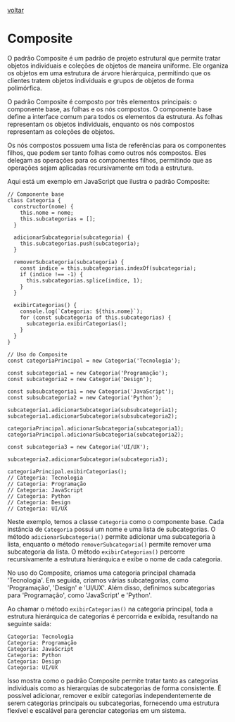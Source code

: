 [voltar](/README.md)

# Composite

O padrão Composite é um padrão de projeto estrutural que permite tratar objetos individuais e coleções de objetos de maneira uniforme. Ele organiza os objetos em uma estrutura de árvore hierárquica, permitindo que os clientes tratem objetos individuais e grupos de objetos de forma polimórfica.

O padrão Composite é composto por três elementos principais: o componente base, as folhas e os nós compostos. O componente base define a interface comum para todos os elementos da estrutura. As folhas representam os objetos individuais, enquanto os nós compostos representam as coleções de objetos.

Os nós compostos possuem uma lista de referências para os componentes filhos, que podem ser tanto folhas como outros nós compostos. Eles delegam as operações para os componentes filhos, permitindo que as operações sejam aplicadas recursivamente em toda a estrutura.

Aqui está um exemplo em JavaScript que ilustra o padrão Composite:

```JS
// Componente base
class Categoria {
  constructor(nome) {
    this.nome = nome;
    this.subcategorias = [];
  }

  adicionarSubcategoria(subcategoria) {
    this.subcategorias.push(subcategoria);
  }

  removerSubcategoria(subcategoria) {
    const indice = this.subcategorias.indexOf(subcategoria);
    if (indice !== -1) {
      this.subcategorias.splice(indice, 1);
    }
  }

  exibirCategorias() {
    console.log(`Categoria: ${this.nome}`);
    for (const subcategoria of this.subcategorias) {
      subcategoria.exibirCategorias();
    }
  }
}

// Uso do Composite
const categoriaPrincipal = new Categoria('Tecnologia');

const subcategoria1 = new Categoria('Programação');
const subcategoria2 = new Categoria('Design');

const subsubcategoria1 = new Categoria('JavaScript');
const subsubcategoria2 = new Categoria('Python');

subcategoria1.adicionarSubcategoria(subsubcategoria1);
subcategoria1.adicionarSubcategoria(subsubcategoria2);

categoriaPrincipal.adicionarSubcategoria(subcategoria1);
categoriaPrincipal.adicionarSubcategoria(subcategoria2);

const subcategoria3 = new Categoria('UI/UX');

subcategoria2.adicionarSubcategoria(subcategoria3);

categoriaPrincipal.exibirCategorias();
// Categoria: Tecnologia
// Categoria: Programação
// Categoria: JavaScript
// Categoria: Python
// Categoria: Design
// Categoria: UI/UX
```

Neste exemplo, temos a classe `Categoria` como o componente base. Cada instância de `Categoria` possui um nome e uma lista de subcategorias. O método `adicionarSubcategoria()` permite adicionar uma subcategoria à lista, enquanto o método `removerSubcategoria()` permite remover uma subcategoria da lista. O método `exibirCategorias()` percorre recursivamente a estrutura hierárquica e exibe o nome de cada categoria.

No uso do Composite, criamos uma categoria principal chamada 'Tecnologia'. Em seguida, criamos várias subcategorias, como 'Programação', 'Design' e 'UI/UX'. Além disso, definimos subcategorias para 'Programação', como 'JavaScript' e 'Python'.

Ao chamar o método `exibirCategorias()` na categoria principal, toda a estrutura hierárquica de categorias é percorrida e exibida, resultando na seguinte saída:

    Categoria: Tecnologia
    Categoria: Programação
    Categoria: JavaScript
    Categoria: Python
    Categoria: Design
    Categoria: UI/UX

Isso mostra como o padrão Composite permite tratar tanto as categorias individuais como as hierarquias de subcategorias de forma consistente. É possível adicionar, remover e exibir categorias independentemente de serem categorias principais ou subcategorias, fornecendo uma estrutura flexível e escalável para gerenciar categorias em um sistema.